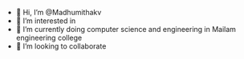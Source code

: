 - 👋 Hi, I’m @Madhumithakv
- 👀 I’m interested in 
- 🌱 I’m currently doing computer science and engineering in Mailam engineering college 
- 💞️ I’m looking to collaborate


<!---
Madhumithakv/Madhumithakv is a ✨ special ✨ repository because its `README.md` (this file) appears on your GitHub profile.
You can click the Preview link to take a look at your changes.
--->
